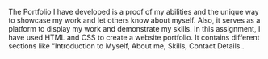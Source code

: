 The Portfolio I have developed is a proof of my abilities and the unique way to showcase my work and let others know about myself. Also, it serves as a platform to display my work and demonstrate my skills. In this assignment, I have used HTML and CSS to create a website portfolio. It contains different sections like “Introduction to Myself, About me, Skills, Contact Details..
